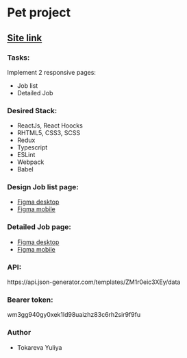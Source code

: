<h1>Pet project</h1>

<h2><a href="https://comforting-strudel-35f6c1.netlify.app" rel="nofollow">Site link</a></h2>

<h3>Tasks:</h3>

<p>Implement 2 responsive pages:</p>

<ul>
<li>Job list </li>
<li>Detailed Job</li>
</ul>

<h3>Desired Stack:</h3>

<ul>
<li>ReactJs, React Hoocks</li>
<li>RHTML5, CSS3, SCSS</li>
<li>Redux</li>
<li>Typescript</li>
<li>ESLint</li>
<li>Webpack</li>
<li>Babel</li>
</ul>

<h3>Design Job list page:</h3>

<ul>
<li><a href="https://www.figma.com/file/RH8vWb5CQ9NLm7iRgU4AeT/Test-Task-FE-ALLab?node-id=1%3A480" rel="nofollow">Figma desktop</a></li>
<li><a href="https://www.figma.com/file/RH8vWb5CQ9NLm7iRgU4AeT/Test-Task-FE-ALLab?node-id=1%3A2909" rel="nofollow">Figma mobile</a></li>
</ul>

<h3>Detailed Job page:</h3>

<ul>
<li><a href="https://www.figma.com/file/RH8vWb5CQ9NLm7iRgU4AeT/Test-Task-FE-ALLab?node-id=3%3A1691" rel="nofollow">Figma desktop</a></li>
<li><a href="https://www.figma.com/file/RH8vWb5CQ9NLm7iRgU4AeT/Test-Task-FE-ALLab?node-id=3%3A2293
" rel="nofollow">Figma mobile</a></li>
</ul>

<h3>API:</h3>

<p>https://api.json-generator.com/templates/ZM1r0eic3XEy/data</p>

<h3>Bearer token:</h3>

<p>wm3gg940gy0xek1ld98uaizhz83c6rh2sir9f9fu</p>

<h3>Author</h3>
<ul>
<li>Tokareva Yuliya</li>
</ul>

